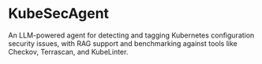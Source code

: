 # KubeSecAgent
An LLM-powered agent for detecting and tagging Kubernetes configuration security issues, with RAG support and benchmarking against tools like Checkov, Terrascan, and KubeLinter.
